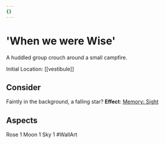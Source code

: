 ```yaml
---
{}
---
```

# 'When we were Wise'
A huddled group crouch around a small campfire.

Initial Location: [[vestibule]]
## Consider
Faintly in the background, a falling star?
**Effect**: [Memory: Sight](https://uadaf.theevilroot.xyz/rowenarium/element/mem.sight)
## Aspects
Rose 1
Moon 1
Sky 1
#WallArt 